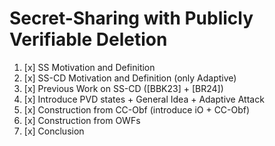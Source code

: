 # Secret-Sharing with Publicly Verifiable Deletion

1. [x] SS Motivation and Definition
2. [x] SS-CD Motivation and Definition (only Adaptive)
3. [x] Previous Work on SS-CD ([BBK23] + [BR24])
4. [x] Introduce PVD states + General Idea + Adaptive Attack
5. [x] Construction from CC-Obf (introduce iO + CC-Obf)
6. [x] Construction from OWFs
7. [x] Conclusion

